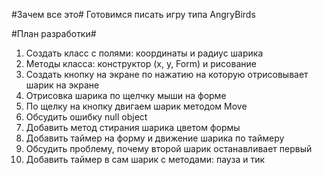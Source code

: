 #Зачем все это#
Готовимся писать игру типа AngryBirds

#План разработки#
1. Создать класс с полями: координаты и радиус шарика
2. Методы класса: конструктор (x, y, Form) и рисование
3. Создать кнопку на экране по нажатию на которую отрисовывает шарик на экране
4. Отрисовка шарика по щелчку мыши на форме
5. По щелку на кнопку двигаем шарик методом Move
6. Обсудить ошибку null object
7. Добавить метод стирания шарика цветом формы
8. Добавить таймер на форму и движение шарика по таймеру
9. Обсудить проблему, почему второй шарик останавливает первый
10. Добавить таймер в сам шарик с методами: пауза и тик
    
